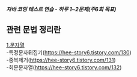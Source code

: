 ##### 자바 코딩 테스트 연습 - 하루 1~2문제(주6회 목표)
## 관련 문법 정리란
[1.문자열](https://hee-story6.tistory.com/122)  
 -특정문자뒤집기(https://hee-story6.tistory.com/130)  
 -중복제거(https://hee-story6.tistory.com/131)  
 -회문문자열(https://hee-story6.tistory.com/132)  
